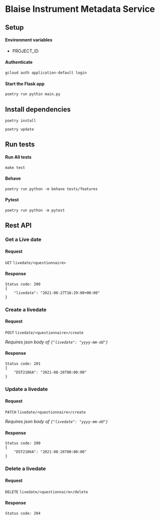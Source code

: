 # Blaise Instrument Metadata Service

## Setup ##

#### Environment variables ####

* PROJECT_ID

#### Authenticate ####

`gcloud auth application-default login`

#### Start the Flask app ####
`poetry run pythin main.py`

## Install dependencies ####

`poetry install`

`poetry update`

## Run tests ##

#### Run All tests ####

`make test`

#### Behave ####

`poetry run python -m behave tests/features`<br>

#### Pytest ####

`poetry run python -m pytest`

## Rest API ##

### Get a Live date ###

#### Request ####

`GET` `livedate/<questionnaire>` 

#### Response ####


````
Status code: 200
{
    "livedate": "2021-06-27T16:29:00+00:00"
}
````

### Create a livedate ###

#### Request ####

`POST` `livedate/<questionnaire>/create`

_Requires json body of
`{"livedate": "yyyy-mm-dd"}`_

#### Response ####

````
Status code: 201
{
    "DST2106A": "2021-08-26T00:00:00"
}
````

### Update a livedate ###

#### Request ####

`PATCH` `livedate/<questionnaire>/create`

_Requires json body of
`{"livedate": "yyyy-mm-dd"}`_

#### Response ####

````
Status code: 200
{
    "DST2106A": "2021-08-26T00:00:00"
}
````

### Delete a livedate ###

#### Request ####

`DELETE` `livedate/<questionnaire>/delete`

#### Response ####

````
Status code: 204
````
